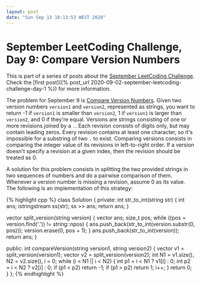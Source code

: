 ```yaml
---
layout: post
date: "Sun Sep 13 18:13:53 WEST 2020"
---
```


# September LeetCoding Challenge, Day 9: Compare Version Numbers

<div class="message" markdown="1">

This is part of a series of posts about the [September LeetCoding
Challenge][september-challenge]. Check the [first post]({% post_url
2020-09-02-september-leetcoding-challenge-day-1 %}) for more information.

</div>

The problem for September 9 is [Compare Version Numbers][problem]. Given two
version numbers `version1` and `version2`, represented as strings, you want to
return -1 if `version1` is smaller than `version2`, 1 if `version1` is larger
than `version2`, and 0 if they're equal. Versions are strings consisting of one
or more revisions joined by a `.`. Each revision consists of digits only, but
may contain leading zeros. Every revision contains at least one character, so
it's impossible for a substring of two `.` to exist. Comparing versions consists
in comparing the integer value of its revisions in left-to-right order. If a
version doesn't specify a revision at a given index, then the revision should be
treated as 0.

A solution for this problem consists in splitting the two provided strings in
two sequences of numbers and do a pairwise comparison of them. Whenever a
version number is missing a revision, assume 0 as its value. The following is an
implementation of this strategy:

{% highlight cpp %}
class Solution {
private:
  int str_to_int(string str) {
    int ans;
    istringstream ss(str);
    ss >> ans;
    return ans;
  }

  vector<int> split_version(string version) {
    vector<int> ans;
    size_t pos;
    while ((pos = version.find('.')) != string::npos) {
      ans.push_back(str_to_int(version.substr(0, pos)));
      version.erase(0, pos + 1);
    }
    ans.push_back(str_to_int(version));
    return ans;
  }

public:
  int compareVersion(string version1, string version2) {
    vector<int> v1 = split_version(version1);
    vector<int> v2 = split_version(version2);
    int N1 = v1.size(), N2 = v2.size(), i = 0;
    while (i < N1 || i < N2) {
      int p1 = i < N1 ? v1[i] : 0;
      int p2 = i < N2 ? v2[i] : 0;
      if (p1 < p2)
        return -1;
      if (p1 > p2)
        return 1;
      i++;
    }
    return 0;
  }
};
{% endhighlight %}

[problem]: https://leetcode.com/problems/compare-version-numbers/
[september-challenge]: https://leetcode.com/explore/challenge/card/september-leetcoding-challenge/
